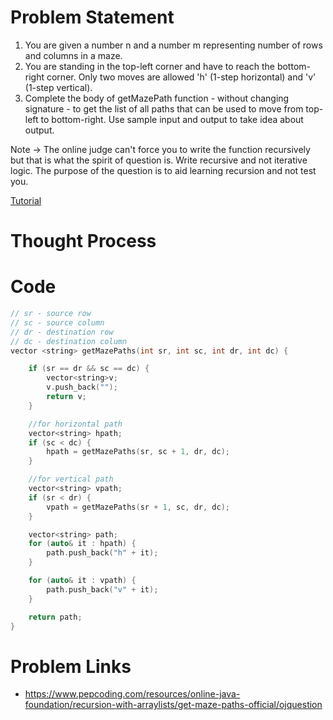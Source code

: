 # Problem Statement
1. You are given a number n and a number m representing number of rows and columns in a maze.
2. You are standing in the top-left corner and have to reach the bottom-right corner. Only two moves are allowed 'h' (1-step horizontal) and 'v' (1-step vertical).
3. Complete the body of getMazePath function - without changing signature - to get the list of all paths that can be used to move from top-left to bottom-right.
Use sample input and output to take idea about output.

Note -> The online judge can't force you to write the function recursively but that is what the spirit of question is. Write recursive and not iterative logic. The purpose of the question is to aid learning recursion and not test you.

[Tutorial](https://www.youtube.com/watch?v=7i41gZLXe5k&list=PL-Jc9J83PIiFxaBahjslhBD1LiJAV7nKs&index=33)

# Thought Process

# Code
```cpp
// sr - source row
// sc - source column
// dr - destination row
// dc - destination column
vector <string> getMazePaths(int sr, int sc, int dr, int dc) {

    if (sr == dr && sc == dc) {
        vector<string>v;
        v.push_back("");
        return v;
    }

    //for horizontal path
    vector<string> hpath;
    if (sc < dc) {
        hpath = getMazePaths(sr, sc + 1, dr, dc);
    }

    //for vertical path
    vector<string> vpath;
    if (sr < dr) {
        vpath = getMazePaths(sr + 1, sc, dr, dc);
    }

    vector<string> path;
    for (auto& it : hpath) {
        path.push_back("h" + it);
    }

    for (auto& it : vpath) {
        path.push_back("v" + it);
    }

    return path;
}
```

# Problem Links
- https://www.pepcoding.com/resources/online-java-foundation/recursion-with-arraylists/get-maze-paths-official/ojquestion
